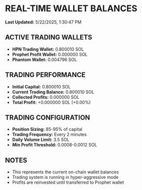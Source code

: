 # REAL-TIME WALLET BALANCES

**Last Updated:** 5/22/2025, 1:30:47 PM

## ACTIVE TRADING WALLETS

- **HPN Trading Wallet:** 0.800010 SOL
- **Prophet Profit Wallet:** 0.000000 SOL
- **Phantom Wallet:** 0.004796 SOL

## TRADING PERFORMANCE

- **Initial Capital:** 0.800010 SOL
- **Current Trading Balance:** 0.800010 SOL
- **Collected Profits:** 0.000000 SOL
- **Total Profit:** +0.000000 SOL (+0.00%)

## TRADING CONFIGURATION

- **Position Sizing:** 85-95% of capital
- **Trading Frequency:** Every 2 minutes
- **Daily Volume Limit:** 3.5 SOL
- **Min Profit Threshold:** 0.0008-0.0012 SOL

## NOTES

- This represents the current on-chain wallet balances
- Trading system is running in hyper-aggressive mode
- Profits are reinvested until transferred to Prophet wallet

